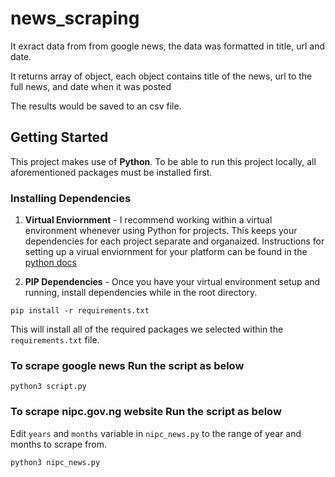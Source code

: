 # news_scraping

It exract data from from google news, the data was formatted in title, url and date.

It returns array of object, each object contains title of the news, url to the full news, and date when it was posted 

The results would be saved to an csv file.

## Getting Started

This project makes use of **Python**. To be able to run this project locally, all aforementioned packages must be installed first.


### Installing Dependencies


1. **Virtual Enviornment** - I recommend working within a virtual environment whenever using Python for projects. This keeps your dependencies for each project separate and organaized. Instructions for setting up a virual enviornment for your platform can be found in the [python docs](https://packaging.python.org/guides/installing-using-pip-and-virtual-environments/)

2. **PIP Dependencies** - Once you have your virtual environment setup and running, install dependencies while in the root directory.
```
pip install -r requirements.txt
```
This will install all of the required packages we selected within the `requirements.txt` file.


### To scrape google news Run the script as below
```
python3 script.py
```

### To scrape nipc.gov.ng website Run the script as below

Edit ```years``` and ```months``` variable in ```nipc_news.py```  to the range of year and months to scrape from.
```
python3 nipc_news.py
```


